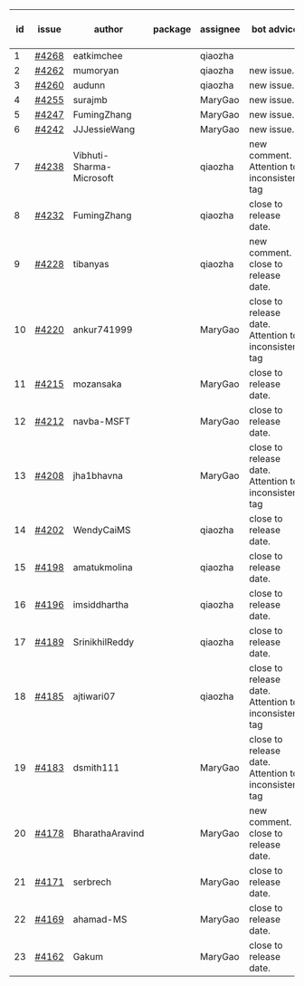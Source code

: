 | id | issue | author | package | assignee | bot advice | created date of issue | target release date | date from target |
| ------ | ------ | ------ | ------ | ------ | ------ | ------ | ------ | :-----: |
| 1 | [#4268](https://github.com/Azure/sdk-release-request/issues/4268) | eatkimchee |  | qiaozha |  | 06-23 | 07-28 |  |
| 2 | [#4262](https://github.com/Azure/sdk-release-request/issues/4262) | mumoryan |  | qiaozha | new issue. | 06-21 | 07-28 |  |
| 3 | [#4260](https://github.com/Azure/sdk-release-request/issues/4260) | audunn |  | qiaozha | new issue. | 06-21 | 07-28 |  |
| 4 | [#4255](https://github.com/Azure/sdk-release-request/issues/4255) | surajmb |  | MaryGao | new issue. | 06-16 | 07-28 |  |
| 5 | [#4247](https://github.com/Azure/sdk-release-request/issues/4247) | FumingZhang |  | MaryGao | new issue. | 06-14 | 07-28 |  |
| 6 | [#4242](https://github.com/Azure/sdk-release-request/issues/4242) | JJJessieWang |  | MaryGao | new issue. | 06-13 | 07-28 |  |
| 7 | [#4238](https://github.com/Azure/sdk-release-request/issues/4238) | Vibhuti-Sharma-Microsoft |  | qiaozha | new comment. Attention to inconsistent tag | 06-09 | 07-14 |  |
| 8 | [#4232](https://github.com/Azure/sdk-release-request/issues/4232) | FumingZhang |  | qiaozha | close to release date.  | 06-09 | 06-23 | 0 |
| 9 | [#4228](https://github.com/Azure/sdk-release-request/issues/4228) | tibanyas |  | qiaozha | new comment. close to release date.  | 06-08 | 06-23 | 0 |
| 10 | [#4220](https://github.com/Azure/sdk-release-request/issues/4220) | ankur741999 |  | MaryGao | close to release date.  Attention to inconsistent tag | 05-31 | 06-23 | 0 |
| 11 | [#4215](https://github.com/Azure/sdk-release-request/issues/4215) | mozansaka |  | MaryGao | close to release date.  | 05-30 | 06-23 | 0 |
| 12 | [#4212](https://github.com/Azure/sdk-release-request/issues/4212) | navba-MSFT |  | MaryGao | close to release date.  | 05-30 | 06-23 | 0 |
| 13 | [#4208](https://github.com/Azure/sdk-release-request/issues/4208) | jha1bhavna |  | MaryGao | close to release date.  Attention to inconsistent tag | 05-29 | 06-23 | 0 |
| 14 | [#4202](https://github.com/Azure/sdk-release-request/issues/4202) | WendyCaiMS |  | qiaozha | close to release date.  | 05-25 | 06-23 | 0 |
| 15 | [#4198](https://github.com/Azure/sdk-release-request/issues/4198) | amatukmolina |  | qiaozha | close to release date.  | 05-25 | 06-23 | 0 |
| 16 | [#4196](https://github.com/Azure/sdk-release-request/issues/4196) | imsiddhartha |  | qiaozha | close to release date.  | 05-25 | 06-23 | 0 |
| 17 | [#4189](https://github.com/Azure/sdk-release-request/issues/4189) | SrinikhilReddy |  | qiaozha | close to release date.  | 05-23 | 06-23 | 0 |
| 18 | [#4185](https://github.com/Azure/sdk-release-request/issues/4185) | ajtiwari07 |  | qiaozha | close to release date.  Attention to inconsistent tag | 05-22 | 06-23 | 0 |
| 19 | [#4183](https://github.com/Azure/sdk-release-request/issues/4183) | dsmith111 |  | MaryGao | close to release date.  Attention to inconsistent tag | 05-19 | 06-23 | 0 |
| 20 | [#4178](https://github.com/Azure/sdk-release-request/issues/4178) | BharathaAravind |  | MaryGao | new comment. close to release date.  | 05-18 | 06-23 | 0 |
| 21 | [#4171](https://github.com/Azure/sdk-release-request/issues/4171) | serbrech |  | MaryGao | close to release date.  | 05-18 | 06-23 | 0 |
| 22 | [#4169](https://github.com/Azure/sdk-release-request/issues/4169) | ahamad-MS |  | MaryGao | close to release date.  | 05-16 | 06-23 | 0 |
| 23 | [#4162](https://github.com/Azure/sdk-release-request/issues/4162) | Gakum |  | MaryGao | close to release date.  | 05-14 | 06-23 | 0 |
